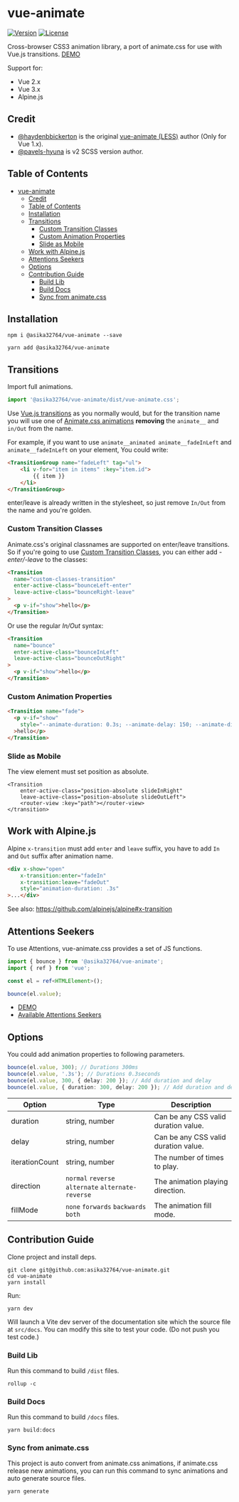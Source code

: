 # vue-animate

[![Version](https://img.shields.io/npm/v/%40asika32764/vue-animate.svg?style=flat-square)](https://www.npmjs.com/package/@asika32764/vue-animate)
[![License](https://img.shields.io/npm/l/%40asika32764/vue-animate.svg?style=flat-square)](LICENSE)

Cross-browser CSS3 animation library, a port of animate.css for use with Vue.js transitions. [DEMO](https://vue-animate.simular.co/)

Support for:

- Vue 2.x
- Vue 3.x
- Alpine.js

## Credit

- [@haydenbbickerton](https://github.com/haydenbbickerton/vue-animate) is the original [vue-animate (LESS)](https://github.com/haydenbbickerton/vue-animate) author (Only for Vue 1.x).
- [@pavels-hyuna](https://github.com/pavels-hyuna) is v2 SCSS version author.

## Table of Contents

<!-- TOC -->
* [vue-animate](#vue-animate)
  * [Credit](#credit)
  * [Table of Contents](#table-of-contents)
  * [Installation](#installation)
  * [Transitions](#transitions)
    * [Custom Transition Classes](#custom-transition-classes)
    * [Custom Animation Properties](#custom-animation-properties)
    * [Slide as Mobile](#slide-as-mobile)
  * [Work with Alpine.js](#work-with-alpinejs)
  * [Attentions Seekers](#attentions-seekers)
  * [Options](#options)
  * [Contribution Guide](#contribution-guide)
    * [Build Lib](#build-lib)
    * [Build Docs](#build-docs)
    * [Sync from animate.css](#sync-from-animatecss)
<!-- TOC -->

## Installation

```shell
npm i @asika32764/vue-animate --save

yarn add @asika32764/vue-animate
```

## Transitions

Import full animations.

```ts
import '@asika32764/vue-animate/dist/vue-animate.css';
```

Use [Vue.js transitions](https://vuejs.org/guide/built-ins/transition.html "Vue.js Transitions") as you normally would, but for the transition name you will use one of [Animate.css animations](https://animate.style/#utilities "animations") **removing** the `animate__` and `in/Out` from the name.

For example, if you want to use `animate__animated animate__fadeInLeft` and `animate__fadeInLeft` on your element, You could write:

```html
<TransitionGroup name="fadeLeft" tag="ul">
    <li v-for="item in items" :key="item.id">
        {{ item }}
    </li>
</TransitionGroup>
```
enter/leave is already written in the stylesheet, so just remove `In/Out` from the name and you're golden.

### Custom Transition Classes

Animate.css's original classnames are supported on enter/leave transitions. So if you're going to use [Custom Transition Classes](https://vuejs.org/guide/built-ins/transition.html#css-based-transitions "Custom Transition Classes"), you can either add *-enter/-leave* to the classes:

```html
<Transition
  name="custom-classes-transition"
  enter-active-class="bounceLeft-enter"
  leave-active-class="bounceRight-leave"
>
  <p v-if="show">hello</p>
</Transition>
```
Or use the regular *In/Out* syntax:

```html
<Transition
  name="bounce"
  enter-active-class="bounceInLeft"
  leave-active-class="bounceOutRight"
>
  <p v-if="show">hello</p>
</Transition>
```

### Custom Animation Properties

```html
<Transition name="fade">
  <p v-if="show" 
    style="--animate-duration: 0.3s; --animate-delay: 150; --animate-direction: reverse;"
  >hello</p>
</Transition>
```

### Slide as Mobile

The view element must set position as absolute.

```
<Transition
    enter-active-class="position-absolute slideInRight"
    leave-active-class="position-absolute slideOutLeft">
    <router-view :key="path"></router-view>
</transition>
```

## Work with Alpine.js

Alpine `x-transition` must add `enter` and `leave` suffix, you have to add `In` and `Out` suffix after animation name.

```html
<div x-show="open"
    x-transition:enter="fadeIn"
    x-transition:leave="fadeOut"
    style="animation-duration: .3s"
>...</div>
```

See also: https://github.com/alpinejs/alpine#x-transition

## Attentions Seekers

To use Attentions, vue-animate.css provides a set of JS functions.

```ts
import { bounce } from '@asika32764/vue-animate';
import { ref } from 'vue';

const el = ref<HTMLElement>();

bounce(el.value);
```

- [DEMO](https://vue-animate.simular.co/#attentions)
- [Available Attentions Seekers](https://github.com/asika32764/vue-animate.css/tree/main/src/attentions)

## Options

You could add animation properties to following parameters.

```ts
bounce(el.value, 300); // Durations 300ms
bounce(el.value, '.3s'); // Durations 0.3seconds
bounce(el.value, 300, { delay: 200 }); // Add duration and delay
bounce(el.value, { duration: 300, delay: 200 }); // Add duration and delay by options object
```

| Option         | Type                                               | Description                          |
|----------------|----------------------------------------------------|--------------------------------------|
| duration       | string, number                                     | Can be any CSS valid duration value. |
| delay          | string, number                                     | Can be any CSS valid duration value. |
| iterationCount | string, number                                     | The number of times to play.         |
| direction      | `normal` `reverse` `alternate` `alternate-reverse` | The animation playing direction.     |
| fillMode       | `none` `forwards` `backwards` `both`               | The animation fill mode.             |

## Contribution Guide

Clone project and install deps.

```shell
git clone git@github.com:asika32764/vue-animate.git
cd vue-animate
yarn install
```

Run:

```shell
yarn dev
```

Will launch a Vite dev server of the documentation site which the source file at `src/docs`.
You can modify this site to test your code. (Do not push you test code.)

### Build Lib

Run this command to build `/dist` files.

```shell
rollup -c
```

### Build Docs

Run this command to build `/docs` files.

```shell
yarn build:docs
```

### Sync from animate.css

This project is auto convert from animate.css animations, if animate.css release new animations, 
you can run this command to sync animations and auto generate source files.

```shell
yarn generate
```
